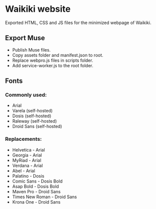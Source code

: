 # Waikiki website
Exported HTML, CSS and JS files for the minimized webpage of Waikiki.

## Export Muse
* Publish Muse files.
* Copy assets folder and manifest.json to root.
* Replace webpro.js files in scripts folder.
* Add service-worker.js to the root folder.

## Fonts
### Commonly used:
* Arial
* Varela (self-hosted)
* Dosis (self-hosted)
* Raleway (self-hosted)
* Droid Sans (self-hosted)

### Replacements:
* Helvetica - Arial
* Georgia - Arial
* MyRiad - Arial
* Verdana - Arial
* Abel - Arial
* Palatino - Dosis
* Comic Sans - Dosis Bold
* Asap Bold - Dosis Bold
* Maven Pro - Droid Sans
* Times New Roman - Droid Sans
* Krona One - Droid Sans